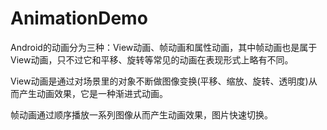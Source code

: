 # AnimationDemo

Android的动画分为三种：View动画、帧动画和属性动画，其中帧动画也是属于View动画，只不过它和平移、旋转等常见的动画在表现形式上略有不同。

View动画是通过对场景里的对象不断做图像变换(平移、缩放、旋转、透明度)从而产生动画效果，它是一种渐进式动画。

帧动画通过顺序播放一系列图像从而产生动画效果，图片快速切换。
